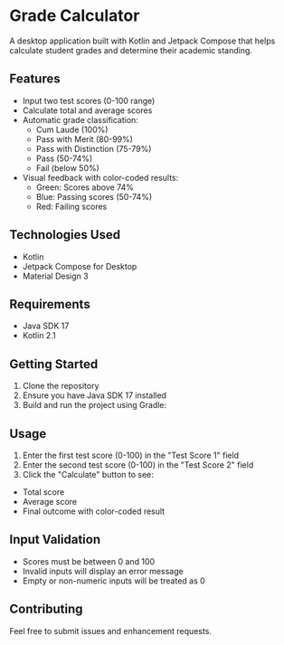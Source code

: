 # Grade Calculator

A desktop application built with Kotlin and Jetpack Compose that helps calculate student grades and determine their academic standing.

## Features

- Input two test scores (0-100 range)
- Calculate total and average scores
- Automatic grade classification:
  - Cum Laude (100%)
  - Pass with Merit (80-99%)
  - Pass with Distinction (75-79%)
  - Pass (50-74%)
  - Fail (below 50%)
- Visual feedback with color-coded results:
  - Green: Scores above 74%
  - Blue: Passing scores (50-74%)
  - Red: Failing scores

## Technologies Used

- Kotlin
- Jetpack Compose for Desktop
- Material Design 3

## Requirements

- Java SDK 17
- Kotlin 2.1

## Getting Started

1. Clone the repository
2. Ensure you have Java SDK 17 installed
3. Build and run the project using Gradle:


## Usage

1. Enter the first test score (0-100) in the "Test Score 1" field
2. Enter the second test score (0-100) in the "Test Score 2" field
3. Click the "Calculate" button to see:
  - Total score
  - Average score
  - Final outcome with color-coded result

## Input Validation

- Scores must be between 0 and 100
- Invalid inputs will display an error message
- Empty or non-numeric inputs will be treated as 0

## Contributing

Feel free to submit issues and enhancement requests.
